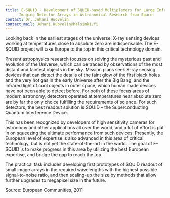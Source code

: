 ```yaml
---
title: E-SQUID - Development of SQUID-based Multiplexers for Large Infrared-to-X-ray
      Imaging Detector Arrays in Astronomical Research from Space
contact: Dr. Juhani Huovelin
contact_mail: Juhani.Huovelin@helsinki.fi
---
```


Looking back in the earliest stages of the universe, X-ray sensing devices
working at temperatures close to absolute zero are indispensable. The E-SQUID
project will take Europe to the top in this critical technology domain.

Present astrophysics research focuses on solving the mysterious past and
evolution of the Universe, which can be traced by observations of the most
distant and faintest objects in the sky. Mission plans seek X-ray sensing
devices that can detect the details of the faint glow of the first black holes
and the very hot gas in the early Universe after the Big Bang, and the infrared
light of cool objects in outer space, which human made devices have not been
able to detect before. For both of these focus areas of modern astronomy,
detectors operated at temperatures near absolute zero are by far the only choice
fulfilling the requirements of science. For such detectors, the best readout
solution is SQUID – the Superconducting Quantum Interference Device.

This has been recognized by developers of high sensitivity cameras for astronomy
and other applications all over the world, and a lot of effort is put in on
squeezing the ultimate performance from such devices. Presently, the European
level of expertise is also advanced in this area of critical technology, but is
not yet the state-of-the-art in the world. The goal of E-SQUID is to make
progress in this area by utilizing the best European expertise, and bridge the
gap to reach the top.

The practical task includes developing first prototypes of SQUID readout of
small image arrays in the required wavelengths with the highest possible
signal-to-noise ratio, and then scaling-up the size by methods that allow
further upgrades to megapixel size in the future.

Source: European Communities, 2011 
